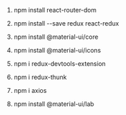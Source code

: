 1. npm install react-router-dom

2. npm install --save redux react-redux

3. npm install @material-ui/core

4. npm install @material-ui/icons

5. npm i redux-devtools-extension

6. npm i redux-thunk

7. npm i axios

8. npm install @material-ui/lab